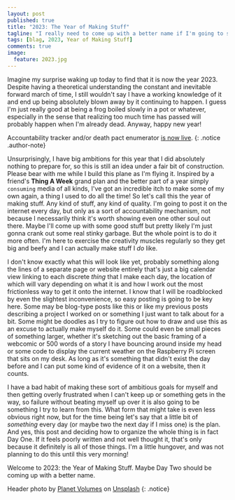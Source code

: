 ```yaml
---
layout: post
published: true
title: "2023: The Year of Making Stuff"
tagline: "I really need to come up with a better name if I'm going to stick with this."
tags: [blag, 2023, Year of Making Stuff]
comments: true
image:
  feature: 2023.jpg
---
```


Imagine my surprise waking up today to find that it is now the year 2023. Despite having a theoretical understanding the constant and inevitable forward march of time, I still wouldn't say I have a working knowledge of it and end up being absolutely blown away by it continuing to happen. I guess I'm just really good at being a frog boiled slowly in a pot or whatever, especially in the sense that realizing too much time has passed will probably happen when I'm already dead. Anyway, happy new year!<!--more-->

Accountability tracker and/or death pact enumerator [is now live](/2023/).
{: .notice .author-note}

Unsurprisingly, I have big ambitions for this year that I did absolutely nothing to prepare for, so this is still an idea under a fair bit of construction. Please bear with me while I build this plane as I'm flying it. Inspired by a friend's **Thing A Week** grand plan and the better part of a year simply `consuming` media of all kinds, I've got an incredible itch to make some of my own again, a thing I used to do all the time! So let's call this the year of making stuff. Any kind of stuff, any kind of quality. I'm going to post it on the internet every day, but only as a sort of accountability mechanism, not because I necessarily think it's worth showing even one other soul out there. Maybe I'll come up with some good stuff but pretty likely I'm just gonna crank out some real stinky garbage. But the whole point is to do it more often. I'm here to exercise the creativity muscles regularly so they get big and beefy and I can actually make stuff I *do* like. 

I don't know exactly what this will look like yet, probably something along the lines of a separate page or website entirely that's just a big calendar view linking to each discrete *thing* that I make each day, the location of which will vary depending on what it is and how I work out the  most frictionless way to get it onto the internet. I know that I will be roadblocked by even the slightest inconvenience, so easy posting is going to be key here. Some may be blog-type posts like this or like my previous posts describing a project I worked on or something I just want to talk about for a bit. Some might be doodles as I try to figure out how to draw and use this as an excuse to actually make myself do it. Some could even be small pieces of something larger, whether it's sketching out the basic framing of a webcomic or 500 words of a story I have bouncing around inside my head or some code to display the current weather on the Raspberry Pi screen that sits on my desk. As long as it's something that didn't exist the day before and I can put some kind of evidence of it on a website, then it counts. 

I have a bad habit of making these sort of ambitious goals for myself and then getting overly frustrated when I can't keep up or something gets in the way, so failure without beating myself up over it is also going to be something I try to learn from this. What form that might take is even less obvious right now, but for the time being let's say that a little bit of *something* every day (or maybe two the next day if I miss one) is the plan. And yes, this post and deciding how to organize the whole thing is in fact Day One. If it feels poorly written and not well thought it, that's only because it definitely is all of those things. I'm a little hungover, and was not planning to do this until this very morning!

Welcome to 2023: the Year of Making Stuff. Maybe Day Two should be coming up with a better name. 

Header photo by <a href="https://unsplash.com/@planetvolumes?utm_source=unsplash&utm_medium=referral&utm_content=creditCopyText">Planet Volumes</a> on <a href="https://unsplash.com/photos/v_CQ10cps_Y?utm_source=unsplash&utm_medium=referral&utm_content=creditCopyText">Unsplash</a>
{: .notice}
